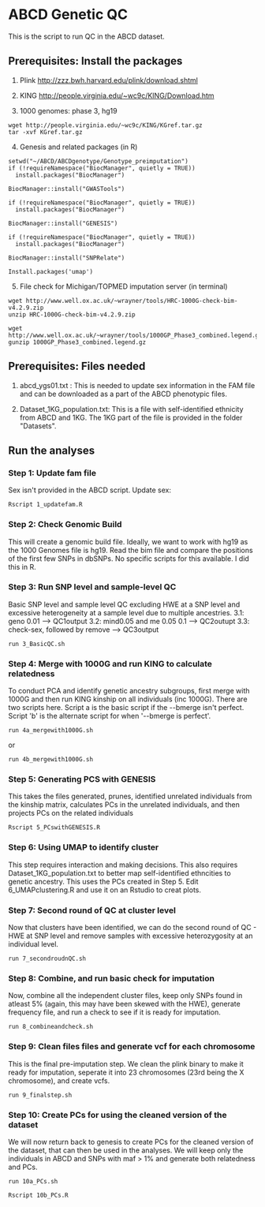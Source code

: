 # ABCD Genetic QC

This is the script to run QC in the ABCD dataset.

## Prerequisites: Install the packages

1. Plink
http://zzz.bwh.harvard.edu/plink/download.shtml

2. KING
http://people.virginia.edu/~wc9c/KING/Download.htm

3. 1000 genomes: phase 3, hg19
```{bash}
wget http://people.virginia.edu/~wc9c/KING/KGref.tar.gz
tar -xvf KGref.tar.gz
```

4. Genesis and related packages (in R)
```{R}
setwd("~/ABCD/ABCDgenotype/Genotype_preimputation")
if (!requireNamespace("BiocManager", quietly = TRUE))
  install.packages("BiocManager")

BiocManager::install("GWASTools")

if (!requireNamespace("BiocManager", quietly = TRUE))
  install.packages("BiocManager")

BiocManager::install("GENESIS")

if (!requireNamespace("BiocManager", quietly = TRUE))
  install.packages("BiocManager")

BiocManager::install("SNPRelate")

Install.packages('umap')
```

5. File check for Michigan/TOPMED imputation server (in terminal)
```{bash}
wget http://www.well.ox.ac.uk/~wrayner/tools/HRC-1000G-check-bim-v4.2.9.zip
unzip HRC-1000G-check-bim-v4.2.9.zip

wget http://www.well.ox.ac.uk/~wrayner/tools/1000GP_Phase3_combined.legend.gz
gunzip 1000GP_Phase3_combined.legend.gz
````

## Prerequisites: Files needed
1. abcd_ygs01.txt : This is needed to update sex information in the FAM file and can be downloaded as a part of the ABCD phenotypic files.

2. Dataset_1KG_population.txt: This is a file with self-identified ethnicity from ABCD and 1KG. The 1KG part of the file is provided in the folder "Datasets".

## Run the analyses

### Step 1: Update fam file
Sex isn't provided in the ABCD script. Update sex:

```{bash}
Rscript 1_updatefam.R
```

### Step 2: Check Genomic Build
This will create a genomic build file. Ideally, we want to work with hg19 as the 1000 Genomes file is hg19. Read the bim file and compare the positions of the first few SNPs in dbSNPs. No specific scripts for this available. I did this in R. 

### Step 3: Run SNP level and sample-level QC
Basic SNP level and sample level QC excluding HWE at a SNP level and excessive heterogeneity at a sample level due to multiple ancestries.
3.1: geno 0.01 --> QC1output
3.2: mind0.05 and me 0.05 0.1 --> QC2outupt
3.3: check-sex, followed by remove --> QC3output

```{bash}
run 3_BasicQC.sh
```

### Step 4: Merge with 1000G and run KING to calculate relatedness
To conduct PCA and identify genetic ancestry subgroups, first merge with 1000G and then run KING kinship on all individuals (inc 1000G).
There are two scripts here. Script a is the basic script if the --bmerge isn't perfect. Script 'b' is the alternate script for when '--bmerge is perfect'. 

```{bash}
run 4a_mergewith1000G.sh
```
or 

```{bash}
run 4b_mergewith1000G.sh
```

### Step 5: Generating PCS with GENESIS
This takes the files generated, prunes, identified unrelated individuals from the kinship matrix, calculates PCs in the unrelated individuals, and then projects PCs on the related individuals

```{bash}
Rscript 5_PCswithGENESIS.R
```

### Step 6: Using UMAP to identify cluster
This step requires interaction and making decisions. This also requires Dataset_1KG_population.txt to better map self-identified ethncities to genetic ancestry. This uses the PCs created in Step 5. Edit 6_UMAPclustering.R and use it on an Rstudio to creat plots.


### Step 7: Second round of QC at cluster level
Now that clusters have been identified, we can do the second round of QC - HWE at SNP level and remove samples with excessive heterozygosity at an individual level.

```{bash}
run 7_secondroudnQC.sh
```

### Step 8: Combine, and run basic check for imputation
Now, combine all the independent cluster files, keep only SNPs found in atleast 5% (again, this may have been skewed with the HWE), generate frequency file, and run a check to see if it is ready for imputation.

```{bash}
run 8_combineandcheck.sh
```

### Step 9: Clean files files and generate vcf for each chromosome
This is the final pre-imputation step. We  clean the plink binary to make it ready for imputation, seperate it into 23 chromosomes (23rd being the X chromosome), and create vcfs. 

```{bash}
run 9_finalstep.sh
```

### Step 10: Create PCs for using the cleaned version of the dataset
We will now return back to genesis to create PCs for the cleaned version of the dataset, that can then be used in the analyses. We will keep only the individuals in ABCD and SNPs with maf > 1% and generate both relatedness and PCs.

```{bash}
run 10a_PCs.sh
```

```{bash}
Rscript 10b_PCs.R
```
